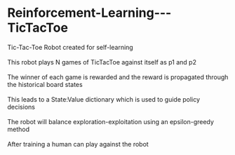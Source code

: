 # Reinforcement-Learning---TicTacToe
Tic-Tac-Toe Robot created for self-learning<br><br>
This robot plays N games of TicTacToe against itself as p1 and p2<br><br>
The winner of each game is rewarded and the reward is propagated through the historical board states<br><br>
This leads to a State:Value dictionary which is used to guide policy decisions<br><br>
The robot will balance exploration-exploitation using an epsilon-greedy method<br><br>
After training a human can play against the robot<br><br>



